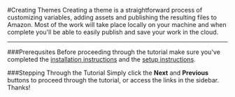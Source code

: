 #Creating Themes
Creating a theme is a straightforward process of customizing variables, adding assets and publishing the resulting files to Amazon. Most of the work will take place locally on your machine and when complete you'll be able to easily publish and save your work in the cloud.

***

###Prerequsites
Before proceeding through the tutorial make sure you've completed the [installation instructions](boilerplate/install) and the [setup instructions](boilerplate/setup).  

###Stepping Through the Tutorial
Simply click the **Next** and **Previous** buttons to proceed through the tutorial, or access the links in the sidebar. Thanks!
